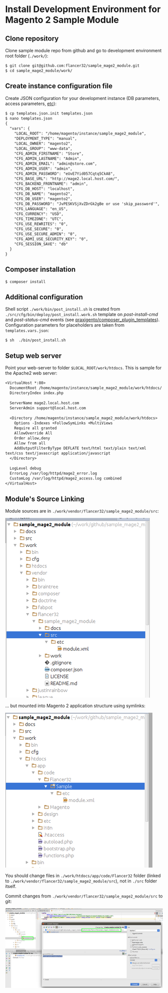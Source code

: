 # Install Development Environment for Magento 2 Sample Module 


## Clone repository

Clone sample module repo from github and go to development environment root folder (`./work/`):

    $ git clone git@github.com:flancer32/sample_mage2_module.git
    $ cd sample_mage2_module/work/


## Create instance configuration file
 
Create JSON configuration for your development instance 
(DB parameters, access parameters, [etc](http://devdocs.magento.com/guides/v2.0/install-gde/install/cli/install-cli-install.html#instgde-install-cli-magento)):

    $ cp templates.json.init templates.json
    $ nano templates.json    
    {
      "vars": {
        "LOCAL_ROOT": "/home/magento/instance/sample_mage2_module",
        "DEPLOYMENT_TYPE": "manual",
        "LOCAL_OWNER": "magento2",
        "LOCAL_GROUP": "www-data",
        "CFG_ADMIN_FIRSTNAME": "Store",
        "CFG_ADMIN_LASTNAME": "Admin",
        "CFG_ADMIN_EMAIL": "admin@store.com",
        "CFG_ADMIN_USER": "admin",
        "CFG_ADMIN_PASSWORD": "eUvE7Yid057Cqtq5CkA8",
        "CFG_BASE_URL": "http://mage2.local.host.com/",
        "CFG_BACKEND_FRONTNAME": "admin",
        "CFG_DB_HOST": "localhost",
        "CFG_DB_NAME": "magento2",
        "CFG_DB_USER": "magento2",
        "CFG_DB_PASSWORD": "JvPESKVSjXvZDrGk2gBe or use 'skip_password'",
        "CFG_LANGUAGE": "en_US",
        "CFG_CURRENCY": "USD",
        "CFG_TIMEZONE": "UTC",
        "CFG_USE_REWRITES": "0",
        "CFG_USE_SECURE": "0",
        "CFG_USE_SECURE_ADMIN": "0",
        "CFG_ADMI_USE_SECURITY_KEY": "0",
        "CFG_SESSION_SAVE": "db"
      }
    }
    
## Composer installation
    
    $ composer install
    

## Additional configuration

Shell script `./work/bin/post_install.sh` is created from `./src/cfg/bin/deploy/post_install.work.sh` template on
_post-install-cmd_ and _post-status-cmd_ events (see [praxigento/composer_plugin_templates](https://github.com/praxigento/composer_plugin_templates)).
Configuration parameters for placeholders are taken from `templates.vars.json`:

    $ sh  ./bin/post_install.sh



## Setup web server

Point your web-server to folder `$LOCAL_ROOT/work/htdocs`. This is sample for the Apache2 web server:

    <VirtualHost *:80>
      DocumentRoot /home/magento/instance/sample_mage2_module/work/htdocs/
      DirectoryIndex index.php
    
      ServerName mage2.local.host.com
      ServerAdmin support@local.host.com
    
      <Directory /home/magento/instance/sample_mage2_module/work/htdocs>
        Options -Indexes +FollowSymLinks +MultiViews
        Require all granted
        AllowOverride All
        Order allow,deny
        Allow from all
        AddOutputFilterByType DEFLATE text/html text/plain text/xml text/css text/javascript application/javascript
      </Directory>
    
      LogLevel debug
      ErrorLog /var/log/httpd/mage2_error.log
      CustomLog /var/log/httpd/mage2_access.log combined
    </VirtualHost>



    
## Module's Source Linking

Module sources are in `./work/vendor/flancer32/sample_mage2_module/src`:  

![Symlink target mount point][symlink_to]

... but mounted into Magento 2 application structure using symlinks: 

![Symlink source mount point][symlink_from]

You should change files in `./work/htdocs/app/code/Flancer32` folder
 (linked to `./work/vendor/flancer32/sample_mage2_module/src`), not in `./src` folder itself. 

Commit changes from `./work/vendor/flancer32/sample_mage2_module/src` to git:

![Commit from vendor to git repo][git_commit]




[symlink_from]: ../img/symlink_from.png
[symlink_to]: ../img/symlink_to.png
[git_commit]: ../img/git_commit.png